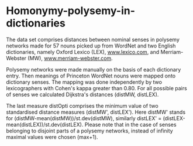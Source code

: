 # Homonymy-polysemy-in-dictionaries
The data set comprises distances between nominal senses in polysemy networks made for 57 nouns picked up from WordNet and two English dictionaries, namely Oxford Lexico (LEX), www.lexico.com, and Merriam-Webster (MW), www.merriam-webster.com.

Polysemy networks were made manually on the basis of each dictionary entry. Then meanings of Princeton WordNet nouns were mapped onto dictionary senses. The mapping was done independently by two lexicographers with Cohen's kappa greater than 0.80. For all possible pairs of senses we calculated Dijkstra's distances (distMW, distLEX).

The last measure distOpti comprises the minimum value of two standardised distance measures (distMW', distLEX'). Here distMW' stands for (distMW-mean(distMW))/st.dev(distMW), similarly distLEX' = (distLEX-mean(distLEX))/st.dev(distLEX). Please note that in the case of senses belonging to disjoint parts of a polysemy networks, instead of infinity maximal values were chosen (max+1).


